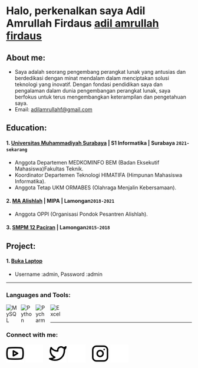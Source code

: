# Halo, perkenalkan saya Adil Amrullah Firdaus [adil amrullah firdaus](https://www.instagram.com/adilamrullahf/) 
## About me:
- Saya adalah seorang pengembang perangkat lunak yang antusias dan berdedikasi dengan minat mendalam dalam menciptakan solusi teknologi yang inovatif. Dengan fondasi pendidikan saya dan pengalaman dalam dunia pengembangan perangkat lunak, saya berfokus untuk terus mengembangkan keterampilan dan pengetahuan saya.
- Email: adilamrullahf@gmail.com
## Education:

#### 1. [Universitas Muhammadiyah Surabaya](https://www.um-surabaya.ac.id/) | S1 Informatika | Surabaya `2021-sekarang`
   - Anggota Departemen MEDKOMINFO BEM (Badan Eksekutif Mahasiswa)Fakultas Teknik.
   - Koordinator Departemen Teknologi HIMATIFA (Himpunan Mahasiswa Informatika).
   - Anggota Tetap UKM ORMABES (Olahraga Menjalin Kebersamaan). 
 #### 2. [MA Alishlah](https://ma.alishlah.ac.id/) | MIPA | Lamongan`2018-2021`
   - Anggota OPPI (Organisasi Pondok Pesantren Alishlah).
#### 3. [SMPM 12 Paciran](https://ma.alishlah.ac.id/) | Lamongan`2015-2018`

## Project:
#### 1. [Buka Laptop](https://adilmik.000webhostapp.com/login.php) 
   - Username :admin,
     Password :admin
---

### Languages and Tools:

[<img align="left" alt="MySQL" width="30px" src="https://cdn.jsdelivr.net/gh/devicons/devicon/icons/mysql/mysql-original.svg" style="padding-right:10px;" />][webdev]
[<img align="left" alt="Python" width="30px" src="https://upload.wikimedia.org/wikipedia/commons/thumb/c/c3/Python-logo-notext.svg/110px-Python-logo-notext.svg.png?20100317150552" style="padding-right:10px;" />][webdev]
[<img align="left" alt="Pycharm" width="30px" src="https://upload.wikimedia.org/wikipedia/commons/thumb/1/1d/PyCharm_Icon.svg/220px-PyCharm_Icon.svg.png" style="padding-right:10px;" />][webdev]
[<img align="left" alt="Excel" width="30px" src="https://is2-ssl.mzstatic.com/image/thumb/Purple126/v4/a8/fd/5a/a8fd5a84-c6f1-355f-3b9f-6e86598efaa3/XCEL.png/1200x630bb.png" style="padding-right:10px;" />][webdev]

<br />
<br />

---
### Connect with me:

[![website](./img/youtube-light.svg)](https://www.youtube.com/channel/UCf9LonINgZ4QH7GjUcLkO2A)
[![website](./img/youtube-dark.svg)](https://www.youtube.com/channel/UCf9LonINgZ4QH7GjUcLkO2A)
&nbsp;&nbsp;
[![website](./img/twitter-light.svg)](https://twitter.com/adilfirdaus_og)
[![website](./img/twitter-dark.svg)](https://twitter.com/adilfirdaus_og)
&nbsp;&nbsp;
[![website](./img/instagram-light.svg)](https://www.instagram.com/adilamrullahf/)
[![website](./img/instagram-dark.svg)](https://www.instagram.com/adilamrullahf/)












































































[webdev]: https://github.com/vincentwidyan/vincentwidyan
